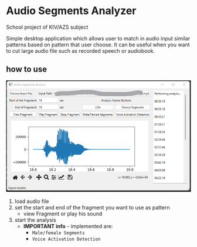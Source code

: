 # Audio Segments Analyzer

School project of KIV/AZS subject

Simple desktop application which allows user to match in audio input similar patterns based on pattern that user choose.
It can be useful when you want to cut large audio file such as recorded speech or audiobook.

## how to use

![alt text](examle.png)

1) load audio file
2) set the start and end of the fragment you want to use as pattern
    - view Fragment or play his sound
3) start the analysis
    - **IMPORTANT info** - implemented are:
        - `Male/female Segments`
        - `Voice Activation Detection`


